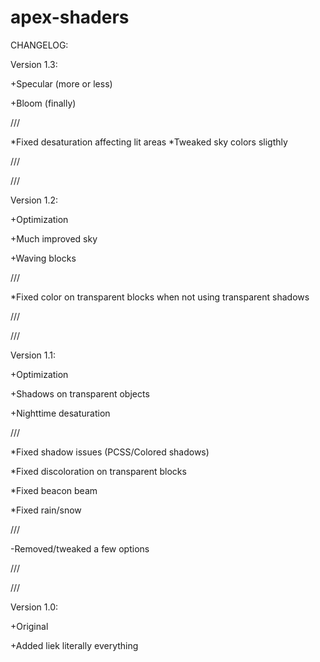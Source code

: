 # apex-shaders

CHANGELOG:

Version 1.3:

+Specular (more or less)

+Bloom (finally)

///

*Fixed desaturation affecting lit areas
*Tweaked sky colors sligthly

///

///

Version 1.2:

+Optimization

+Much improved sky

+Waving blocks

///

*Fixed color on transparent blocks when not using transparent shadows

///

///

Version 1.1:

+Optimization

+Shadows on transparent objects

+Nighttime desaturation

///

*Fixed shadow issues (PCSS/Colored shadows)

*Fixed discoloration on transparent blocks

*Fixed beacon beam

*Fixed rain/snow

///

-Removed/tweaked a few options

///

///

Version 1.0:

+Original

+Added liek literally everything
